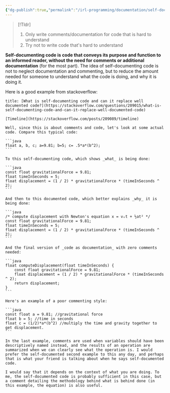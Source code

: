 ```yaml
---
{"dg-publish":true,"permalink":"/irl-programming/documentation/self-documenting-code/","tags":["nooblet","beginner"]}
---
```


>[!Tldr]
>1. Only write comments/documentation for code that is hard to understand
>2. Try not to write code that's hard to understand

**Self-documenting code is code that conveys its purpose and function to an informed reader, without the need for comments or additional documentation** (for the most part). The idea of self-documenting code is not to neglect documentation and commenting, but to reduce the amount needed for someone to understand what the code is doing, and why it is doing it.

Here is a good example from stackoverflow:

````ad-cite
title: [What is self-documenting code and can it replace well documented code?](https://stackoverflow.com/questions/209015/what-is-self-documenting-code-and-can-it-replace-well-documented-code)

[Timeline](https://stackoverflow.com/posts/209089/timeline)

Well, since this is about comments and code, let's look at some actual code. Compare this typical code:

```java
float a, b, c; a=9.81; b=5; c= .5*a*(b^2);
```

To this self-documenting code, which shows _what_ is being done:

```java
const float gravitationalForce = 9.81;
float timeInSeconds = 5;
float displacement = (1 / 2) * gravitationalForce * (timeInSeconds ^ 2);
```

And then to this documented code, which better explains _why_ it is being done:

```java
/* compute displacement with Newton's equation x = vₒt + ½at² */
const float gravitationalForce = 9.81;
float timeInSeconds = 5;
float displacement = (1 / 2) * gravitationalForce * (timeInSeconds ^ 2);
```

And the final version of _code as documentation_ with zero comments needed:

```java
float computeDisplacement(float timeInSeconds) {
    const float gravitationalForce = 9.81;
    float displacement = (1 / 2) * gravitationalForce * (timeInSeconds ^ 2);
    return displacement;
}
```

Here's an example of a poor commenting style:

```java
const float a = 9.81; //gravitational force
float b = 5; //time in seconds
float c = (1/2)*a*(b^2) //multiply the time and gravity together to get displacement.
```

In the last example, comments are used when variables should have been descriptively named instead, and the results of an operation are summarized when we can clearly see what the operation is. I would prefer the self-documented second example to this any day, and perhaps that is what your friend is talking about when he says self-documented code.

I would say that it depends on the context of what you are doing. To me, the self-documented code is probably sufficient in this case, but a comment detailing the methodology behind what is behind done (in this example, the equation) is also useful.

````
